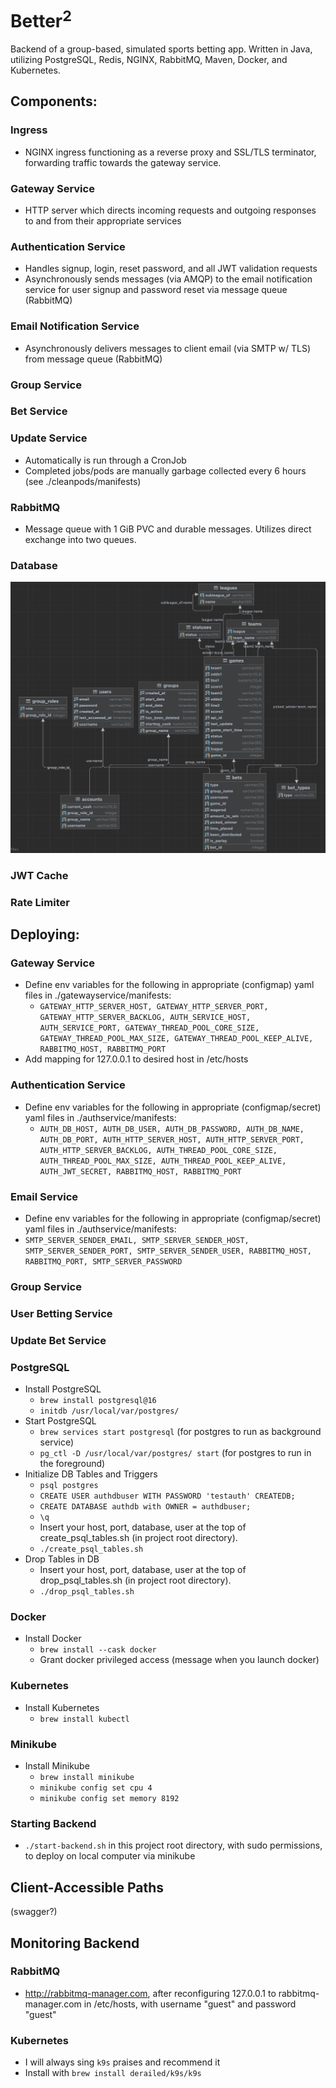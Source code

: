# Better<sup>2<sup>

Backend of a group-based, simulated sports betting app. Written in Java, utilizing PostgreSQL, Redis, NGINX, RabbitMQ, Maven, Docker, and Kubernetes.

[//]: # (add link to api here too)

[//]: # (languages: Java)

[//]: # (DB/Cache: postgres@16, redis)

[//]: # (tech/protocols: nginx, rabbitmq, HTTPS, AMQP, SMTP, JWTs)

[//]: # (build/deployment tools: Maven managing build process/dependencies, Docker containerization, k8s orchestration, minikube, k9s)


## Components:

[//]: # (insert picture here showing overall structure)

### Ingress
- NGINX ingress functioning as a reverse proxy and SSL/TLS terminator, forwarding traffic towards the gateway service. 


### Gateway Service
- HTTP server which directs incoming requests and outgoing responses to and from their appropriate services

### Authentication Service
- Handles signup, login, reset password, and all JWT validation requests
- Asynchronously sends messages (via AMQP) to the email notification service for user signup and password reset via message queue (RabbitMQ)

### Email Notification Service
- Asynchronously delivers messages to client email (via SMTP w/ TLS) from message queue (RabbitMQ)

### Group Service


### Bet Service


### Update Service
- Automatically is run through a CronJob
- Completed jobs/pods are manually garbage collected every 6 hours (see ./cleanpods/manifests)

### RabbitMQ
- Message queue with 1 GiB PVC and durable messages. Utilizes direct exchange into two queues.

### Database 

![PostgreSQL DB Schema](./assets/bettersquared_postgresql_schema.png)

### JWT Cache


### Rate Limiter



## Deploying:

### Gateway Service
- Define env variables for the following in appropriate (configmap) yaml files in ./gatewayservice/manifests:
  - `GATEWAY_HTTP_SERVER_HOST, GATEWAY_HTTP_SERVER_PORT, GATEWAY_HTTP_SERVER_BACKLOG, AUTH_SERVICE_HOST, AUTH_SERVICE_PORT, GATEWAY_THREAD_POOL_CORE_SIZE, GATEWAY_THREAD_POOL_MAX_SIZE, GATEWAY_THREAD_POOL_KEEP_ALIVE, RABBITMQ_HOST, RABBITMQ_PORT`
- Add mapping for 127.0.0.1 to desired host in /etc/hosts


### Authentication Service
- Define env variables for the following in appropriate (configmap/secret) yaml files in ./authservice/manifests:
  - `AUTH_DB_HOST, AUTH_DB_USER, AUTH_DB_PASSWORD, AUTH_DB_NAME, AUTH_DB_PORT, AUTH_HTTP_SERVER_HOST, AUTH_HTTP_SERVER_PORT, AUTH_HTTP_SERVER_BACKLOG, AUTH_THREAD_POOL_CORE_SIZE, AUTH_THREAD_POOL_MAX_SIZE, AUTH_THREAD_POOL_KEEP_ALIVE, AUTH_JWT_SECRET, RABBITMQ_HOST, RABBITMQ_PORT`

### Email Service
 - Define env variables for the following in appropriate (configmap/secret) yaml files in ./authservice/manifests:
  - `SMTP_SERVER_SENDER_EMAIL, SMTP_SERVER_SENDER_HOST, SMTP_SERVER_SENDER_PORT, SMTP_SERVER_SENDER_USER, RABBITMQ_HOST, RABBITMQ_PORT, SMTP_SERVER_PASSWORD`

### Group Service


### User Betting Service


### Update Bet Service

### PostgreSQL
- Install PostgreSQL
    - `brew install postgresql@16`
    - `initdb /usr/local/var/postgres/`
- Start PostgreSQL
    - `brew services start postgresql` (for postgres to run as background service)
    - `pg_ctl -D /usr/local/var/postgres/ start` (for postgres to run in the foreground)
- Initialize DB Tables and Triggers
    - `psql postgres` 
    - `CREATE USER authdbuser WITH PASSWORD 'testauth' CREATEDB;`
    - `CREATE DATABASE authdb with OWNER = authdbuser;`
    - `\q`
    - Insert your host, port, database, user at the top of create_psql_tables.sh (in project root directory). 
    - `./create_psql_tables.sh`
- Drop Tables in DB
    - Insert your host, port, database, user at the top of drop_psql_tables.sh (in project root directory).
    - `./drop_psql_tables.sh`  

### Docker
- Install Docker
  - `brew install --cask docker` 
  - Grant docker privileged access (message when you launch docker)
  
### Kubernetes
- Install Kubernetes
  - `brew install kubectl`

### Minikube
- Install Minikube
  - `brew install minikube`
  - `minikube config set cpu 4`
  - `minikube config set memory 8192`

### Starting Backend
- `./start-backend.sh` in this project root directory, with sudo permissions, to deploy on local computer via minikube

## Client-Accessible Paths
(swagger?)

## Monitoring Backend
### RabbitMQ
- http://rabbitmq-manager.com, after reconfiguring 127.0.0.1 to rabbitmq-manager.com in /etc/hosts, with username "guest" and password "guest"

### Kubernetes
- I will always sing `k9s` praises and recommend it
- Install with `brew install derailed/k9s/k9s`

